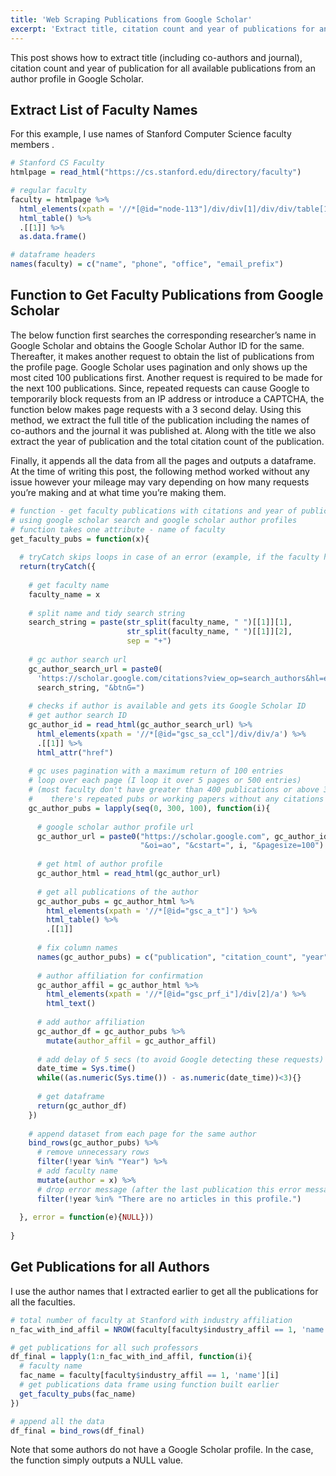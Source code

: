 ```yaml
---
title: 'Web Scraping Publications from Google Scholar'
excerpt: 'Extract title, citation count and year of publications for an author from Google Scholar.'
---
```


This post shows how to extract title (including co-authors and journal),
citation count and year of publication for all available publications
from an author profile in Google Scholar.

## Extract List of Faculty Names

For this example, I use names of Stanford Computer Science faculty
members .

``` r
# Stanford CS Faculty
htmlpage = read_html("https://cs.stanford.edu/directory/faculty")

# regular faculty
faculty = htmlpage %>%
  html_elements(xpath = '//*[@id="node-113"]/div/div[1]/div/div/table[1]') %>%
  html_table() %>%
  .[[1]] %>%
  as.data.frame()

# dataframe headers
names(faculty) = c("name", "phone", "office", "email_prefix")
```

## Function to Get Faculty Publications from Google Scholar

The below function first searches the corresponding researcher’s name in
Google Scholar and obtains the Google Scholar Author ID for the same.
Thereafter, it makes another request to obtain the list of publications
from the profile page. Google Scholar uses pagination and only shows up
the most cited 100 publications first. Another request is required to be
made for the next 100 publications. Since, repeated requests can cause
Google to temporarily block requests from an IP address or introduce a
CAPTCHA, the function below makes page requests with a 3 second delay.
Using this method, we extract the full title of the publication
including the names of co-authors and the journal it was published at.
Along with the title we also extract the year of publication and the
total citation count of the publication.

Finally, it appends all the data from all the pages and outputs a
dataframe. At the time of writing this post, the following method worked
without any issue however your mileage may vary depending on how many
requests you’re making and at what time you’re making them.

``` r
# function - get faculty publications with citations and year of publications
# using google scholar search and google scholar author profiles
# function takes one attribute - name of faculty
get_faculty_pubs = function(x){ 
  
  # tryCatch skips loops in case of an error (example, if the faculty has no Google Scholar profile)
  return(tryCatch({
    
    # get faculty name
    faculty_name = x
    
    # split name and tidy search string
    search_string = paste(str_split(faculty_name, " ")[[1]][1], 
                          str_split(faculty_name, " ")[[1]][2], 
                          sep = "+")
    
    # gc author search url
    gc_author_search_url = paste0(
      'https://scholar.google.com/citations?view_op=search_authors&hl=en&mauthors=',
      search_string, "&btnG=")
    
    # checks if author is available and gets its Google Scholar ID
    # get author search ID
    gc_author_id = read_html(gc_author_search_url) %>%
      html_elements(xpath = '//*[@id="gsc_sa_ccl"]/div/div/a') %>%
      .[[1]] %>%
      html_attr("href")
    
    # gc uses pagination with a maximum return of 100 entries 
    # loop over each page (I loop it over 5 pages or 500 entries) 
    # (most faculty don't have greater than 400 publications or above 300 
    #    there's repeated pubs or working papers without any citations or year)  
    gc_author_pubs = lapply(seq(0, 300, 100), function(i){
      
      # google scholar author profile url
      gc_author_url = paste0("https://scholar.google.com", gc_author_id,
                             "&oi=ao", "&cstart=", i, "&pagesize=100")
      
      # get html of author profile
      gc_author_html = read_html(gc_author_url)
      
      # get all publications of the author
      gc_author_pubs = gc_author_html %>%
        html_elements(xpath = '//*[@id="gsc_a_t"]') %>%
        html_table() %>%
        .[[1]]
      
      # fix column names
      names(gc_author_pubs) = c("publication", "citation_count", "year")
      
      # author affiliation for confirmation
      gc_author_affil = gc_author_html %>%
        html_elements(xpath = '//*[@id="gsc_prf_i"]/div[2]/a') %>%
        html_text()
      
      # add author affiliation
      gc_author_df = gc_author_pubs %>%
        mutate(author_affil = gc_author_affil)
      
      # add delay of 5 secs (to avoid Google detecting these requests)
      date_time = Sys.time()
      while((as.numeric(Sys.time()) - as.numeric(date_time))<3){}
      
      # get dataframe
      return(gc_author_df)
    })
    
    # append dataset from each page for the same author
    bind_rows(gc_author_pubs) %>%
      # remove unnecessary rows
      filter(!year %in% "Year") %>% 
      # add faculty name
      mutate(author = x) %>%
      # drop error message (after the last publication this error message gets added)
      filter(!year %in% "There are no articles in this profile.")
    
  }, error = function(e){NULL}))
  
}
```

## Get Publications for all Authors

I use the author names that I extracted earlier to get all the
publications for all the faculties.

``` r
# total number of faculty at Stanford with industry affiliation
n_fac_with_ind_affil = NROW(faculty[faculty$industry_affil == 1, 'name'])

# get publications for all such professors
df_final = lapply(1:n_fac_with_ind_affil, function(i){
  # faculty name
  fac_name = faculty[faculty$industry_affil == 1, 'name'][i]
  # get publications data frame using function built earlier
  get_faculty_pubs(fac_name)
})

# append all the data
df_final = bind_rows(df_final)
```

Note that some authors do not have a Google Scholar profile. In the
case, the function simply outputs a NULL value.

